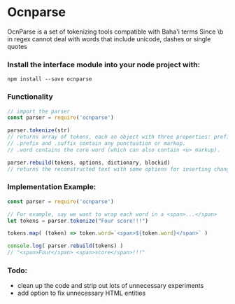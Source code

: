# Ocnparse
OcnParse is a set of tokenizing tools compatible with Baha'i terms
Since \b in regex cannot deal with words that include unicode, dashes or single quotes 

### Install the interface module into your node project with:
```
npm install --save ocnparse
```

### Functionality
``` Javascript
// import the parser 
const parser = require('ocnparse')  

parser.tokenize(str)
// returns array of tokens, each an object with three properties: prefix, word and suffix. 
// .prefix and .suffix contain any punctuation or markup. 
// .word contains the core word (which can also contain <u> markup).

parser.rebuild(tokens, options, dictionary, blockid)
// returns the reconstructed text with some options for inserting changes
```



### Implementation Example:
```Javascript
const parser = require('ocnparse')  

// For example, say we want to wrap each word in a <span>...</span>
let tokens = parser.tokenize("Four score!!!") 

tokens.map( (token) => token.word=`<span>${token.word}</span>` )

console.log( parser.rebuild(tokens) )
// "<span>Four</span> <span>score</span>!!!"
```

### Todo:
* clean up the code and strip out lots of unnecessary experiments 
* add option to fix unnecessary HTML entities
